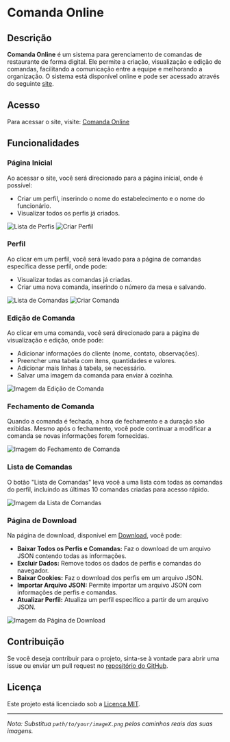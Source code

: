 # Comanda Online

## Descrição

**Comanda Online** é um sistema para gerenciamento de comandas de restaurante de forma digital. Ele permite a criação, visualização e edição de comandas, facilitando a comunicação entre a equipe e melhorando a organização. O sistema está disponível online e pode ser acessado através do seguinte [site](https://derivansa.github.io/Comanda-Online/).

## Acesso

Para acessar o site, visite: [Comanda Online](https://derivansa.github.io/Comanda-Online/)

## Funcionalidades

### Página Inicial

Ao acessar o site, você será direcionado para a página inicial, onde é possível:
- Criar um perfil, inserindo o nome do estabelecimento e o nome do funcionário.
- Visualizar todos os perfis já criados.

![Lista de Perfis](imagens/listaperfis.png)
![Criar Perfil](imagens/criarperfil.png)

### Perfil

Ao clicar em um perfil, você será levado para a página de comandas específica desse perfil, onde pode:
- Visualizar todas as comandas já criadas.
- Criar uma nova comanda, inserindo o número da mesa e salvando.

![Lista de Comandas](imagens/listacomandas.png)
![Criar Comanda](imagens/criarcomanda.png)

### Edição de Comanda

Ao clicar em uma comanda, você será direcionado para a página de visualização e edição, onde pode:
- Adicionar informações do cliente (nome, contato, observações).
- Preencher uma tabela com itens, quantidades e valores.
- Adicionar mais linhas à tabela, se necessário.
- Salvar uma imagem da comanda para enviar à cozinha.

![Imagem da Edição de Comanda](path/to/your/image3.png)

### Fechamento de Comanda

Quando a comanda é fechada, a hora de fechamento e a duração são exibidas. Mesmo após o fechamento, você pode continuar a modificar a comanda se novas informações forem fornecidas.

![Imagem do Fechamento de Comanda](path/to/your/image4.png)

### Lista de Comandas

O botão "Lista de Comandas" leva você a uma lista com todas as comandas do perfil, incluindo as últimas 10 comandas criadas para acesso rápido.

![Imagem da Lista de Comandas](path/to/your/image5.png)

### Página de Download

Na página de download, disponível em [Download](https://derivansa.github.io/Comanda-Online/download.html), você pode:
- **Baixar Todos os Perfis e Comandas:** Faz o download de um arquivo JSON contendo todas as informações.
- **Excluir Dados:** Remove todos os dados de perfis e comandas do navegador.
- **Baixar Cookies:** Faz o download dos perfis em um arquivo JSON.
- **Importar Arquivo JSON:** Permite importar um arquivo JSON com informações de perfis e comandas.
- **Atualizar Perfil:** Atualiza um perfil específico a partir de um arquivo JSON.

![Imagem da Página de Download](path/to/your/image6.png)

## Contribuição

Se você deseja contribuir para o projeto, sinta-se à vontade para abrir uma issue ou enviar um pull request no [repositório do GitHub](https://github.com/DerivanSa/Comanda-Online/).

## Licença

Este projeto está licenciado sob a [Licença MIT](LICENSE).

---

*Nota: Substitua `path/to/your/imageX.png` pelos caminhos reais das suas imagens.*
